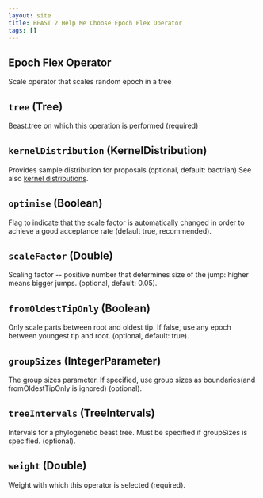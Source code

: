 ```yaml
---
layout: site
title: BEAST 2 Help Me Choose Epoch Flex Operator
tags: []
---
```


## Epoch Flex Operator

Scale operator that scales random epoch in a tree

## `tree` (Tree)

Beast.tree on which this operation is performed (required)

## `kernelDistribution` (KernelDistribution)

Provides sample distribution for proposals (optional, default: bactrian)
See also [kernel distributions](/Operators/BactrianDistribution/index/).

## `optimise` (Boolean)

Flag to indicate that the scale factor is automatically changed in order to achieve a good acceptance rate (default true, recommended).

## `scaleFactor` (Double)

Scaling factor -- positive number that determines size of the jump: higher means bigger jumps. (optional, default: 0.05).

## `fromOldestTipOnly` (Boolean)

Only scale parts between root and oldest tip. If false, use any epoch between youngest tip and root. (optional, default: true).

## `groupSizes` (IntegerParameter)

The group sizes parameter. If specified, use group sizes as boundaries(and fromOldestTipOnly is ignored) (optional).

## `treeIntervals` (TreeIntervals)

Intervals for a phylogenetic beast tree. Must be specified if groupSizes is specified. (optional).

## `weight` (Double)

Weight with which this operator is selected (required).


